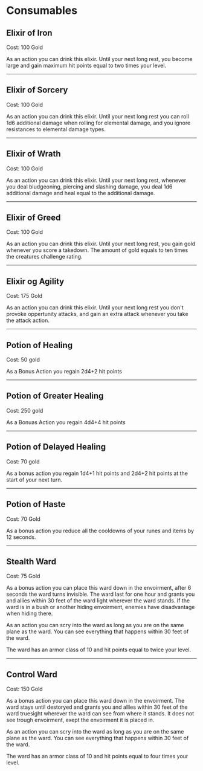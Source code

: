 # Consumables

## Elixir of Iron

Cost: 100 Gold

As an action you can drink this elixir. Until your next long rest, you become large and gain maximum hit points equal to two times your level. 

---

## Elixir of Sorcery

Cost: 100 Gold

As an action you can drink this elixir. Until your next long rest you can roll 1d6 additional damage when rolling for elemental damage, and you ignore resistances to elemental damage types.

---

## Elixir of Wrath

Cost: 100 Gold

As an action you can drink this elixir. Until your next long rest, whenever you deal bludgeoning, piercing and slashing damage, you deal 1d6 additional damage and heal equal to the additional damage. 

---

## Elixir of Greed

Cost: 100 Gold

As an action you can drink this elixir. Until your next long rest, you gain gold whenever you score a takedown. The amount of gold equals to ten times the creatures challenge rating.

---

## Elixir og Agility

Cost: 175 Gold

As an action you can drink this elixir. Until your next long rest you don't provoke oppertunity attacks, and gain an extra attack whenever you take the attack action.

---

## Potion of Healing

Cost: 50 gold

As a Bonus Action you regain 2d4+2 hit points

---

## Potion of Greater Healing

Cost: 250 gold

As a Bonuas Action you regain 4d4+4 hit points

---

## Potion of Delayed Healing

Cost: 70 gold

As a bonus action you regain 1d4+1 hit points and 2d4+2 hit points at the start of your next turn.

---

## Potion of Haste

Cost: 70 Gold

As a bonus action you reduce all the cooldowns of your runes and items by 12 seconds. 

---

## Stealth Ward

Cost: 75 Gold

As a bonus action you can place this ward down in the envoirment, after 6 seconds the ward turns invisible. The ward last for one hour and grants you and allies within 30 feet of the ward light wherever the ward stands. If the ward is in a bush or another hiding envoirment, enemies have disadvantage when hiding there. 

As an action you can scry into the ward as long as you are on the same plane as the ward. You can see everything that happens within 30 feet of the ward. 

The ward has an armor class of 10 and hit points equal to twice your level. 

---

## Control Ward

Cost: 150 Gold

As a bonus action you can place this ward down in the envoirment. The ward stays until destoryed and grants you and allies within 30 feet of the ward truesight wherever the ward can see from where it stands. It does not see trough envoirment, exept the envoirment it is placed in. 

As an action you can scry into the ward as long as you are on the same plane as the ward. You can see everything that happens within 30 feet of the ward. 

The ward has an armor class of 10 and hit points equal to four times your level. 
